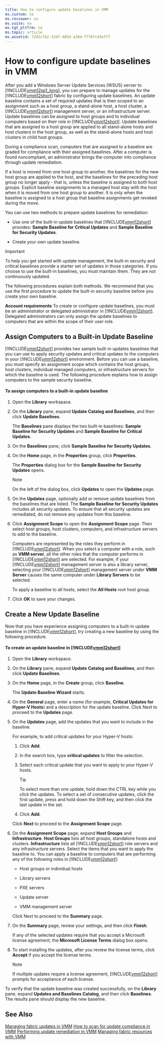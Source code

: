 ```yaml
---
title: How to configure update baselines in VMM
ms.custom: na
ms.reviewer: na
ms.suite: na
ms.tgt_pltfrm: na
ms.topic: article
ms.assetid: 72d2c7b2-334f-485d-a384-f776fcd3eff7
---
```

# How to configure update baselines in VMM
After you add a Windows Server Update Services \(WSUS\) server to [!INCLUDE[vmm12sp1_long](../Token/vmm12sp1_long_md.md)], you can prepare to manage updates for the [!INCLUDE[vmm12short](../Token/vmm12short_md.md)] fabric by configuring update baselines. An update baseline contains a set of required updates that is then scoped to an assignment such as a host group, a stand\-alone host, a host cluster, a [!INCLUDE[vmm12short](../Token/vmm12short_md.md)] management server, or an infrastructure server. Update baselines can be assigned to host groups and to individual computers based on their role in [!INCLUDE[vmm12short](../Token/vmm12short_md.md)]. Update baselines that are assigned to a host group are applied to all stand\-alone hosts and host clusters in the host group, as well as the stand\-alone hosts and host clusters in child host groups.

During a compliance scan, computers that are assigned to a baseline are graded for compliance with their assigned baselines. After a computer is found noncompliant, an administrator brings the computer into compliance through update remediation.

If a host is moved from one host group to another, the baselines for the new host group are applied to the host, and the baselines for the preceding host group no longer apply \- that is, unless the baseline is assigned to both host groups. Explicit baseline assignments to a managed host stay with the host when it is moved from one host group to another. It is only when the baseline is assigned to a host group that baseline assignments get revoked during the move.

You can use two methods to prepare update baselines for remediation:

-   Use one of the built\-in update baselines that [!INCLUDE[vmm12short](../Token/vmm12short_md.md)] provides: **Sample Baseline for Critical Updates** and **Sample Baseline for Security Updates**.

-   Create your own update baseline.

> [!IMPORTANT]
> To help you get started with update management, the built\-in security and critical baselines provide a starter set of updates in those categories. If you choose to use the built\-in baselines, you must maintain them. They are not continuously updated.

The following procedures explain both methods. We recommend that you use the first procedure to update the built\-in security baseline before you create your own baseline.

**Account requirements** To create or configure update baselines, you must be an administrator or delegated administrator in [!INCLUDE[vmm12short](../Token/vmm12short_md.md)]. Delegated administrators can only assign the update baselines to computers that are within the scope of their user role.

## Assign Computers to a Built\-in Update Baseline
[!INCLUDE[vmm12short](../Token/vmm12short_md.md)] provides two sample built\-in updates baselines that you can use to apply security updates and critical updates to the computers in your [!INCLUDE[vmm12short](../Token/vmm12short_md.md)] environment. Before you can use a baseline, you must specify an assignment scope which contains the host groups, host clusters, individual managed computers, or infrastructure servers for which the baseline is used. The following procedure explains how to assign computers to the sample security baseline.

#### To assign computers to a built\-in update baseline

1.  Open the **Library** workspace.

2.  On the **Library** pane, expand **Update Catalog and Baselines**, and then click **Update Baselines**.

    The **Baselines** pane displays the two built\-in baselines: **Sample Baseline for Security Updates** and **Sample Baseline for Critical Updates**.

3.  On the **Baselines** pane, click **Sample Baseline for Security Updates**.

4.  On the **Home** page, in the **Properties** group, click **Properties**.

    The **Properties** dialog box for the **Sample Baseline for Security Updates** opens.

    > [!NOTE]
    > On the left of the dialog box, click **Updates** to open the **Updates** page.

5.  On the **Updates** page, optionally add or remove update baselines from the baselines that are listed. The **Sample Baseline for Security Updates** includes all security updates. To ensure that all security updates are remediated, do not remove any updates from this baseline.

6.  Click **Assignment Scope** to open the **Assignment Scope** page. Then select host groups, host clusters, computers, and infrastructure servers to add to the baseline.

    Computers are represented by the roles they perform in [!INCLUDE[vmm12short](../Token/vmm12short_md.md)]. When you select a computer with a role, such as **VMM server**, all the other roles that the computer performs in [!INCLUDE[vmm12short](../Token/vmm12short_md.md)] are selected. For example, if your [!INCLUDE[vmm12short](../Token/vmm12short_md.md)] management server is also a library server, selecting your [!INCLUDE[vmm12short](../Token/vmm12short_md.md)] management server under **VMM Server** causes the same computer under **Library Servers** to be selected.

    To apply a baseline to all hosts, select the **All Hosts** root host group.

7.  Click **OK** to save your changes.

## Create a New Update Baseline
Now that you have experience assigning computers to a built\-in update baseline in [!INCLUDE[vmm12short](../Token/vmm12short_md.md)], try creating a new baseline by using the following procedure.

#### To create an update baseline in [!INCLUDE[vmm12short](../Token/vmm12short_md.md)]

1.  Open the **Library** workspace.

2.  On the **Library** pane, expand **Update Catalog and Baselines**, and then click **Update Baselines**.

3.  On the **Home** page, in the **Create** group, click  **Baseline**.

    The **Update Baseline Wizard** starts.

4.  On the **General** page, enter a name \(for example, **Critical Updates for Hyper\-V Hosts**\) and a description for the update baseline. Click Next to proceed to the **Updates** page.

5.  On the **Updates** page, add the updates that you want to include in the baseline.

    For example, to add critical updates for your Hyper\-V hosts:

    1.  Click **Add**.

    2.  In the search box, type **critical updates** to filter the selection.

    3.  Select each critical update that you want to apply to your Hyper\-V hosts.

        > [!TIP]
        > To select more than one update, hold down the CTRL key while you click the updates. To select a set of consecutive updates, click the first update, press and hold down the Shift key, and then click the last update in the set.

    4.  Click **Add**.

    Click **Next** to proceed to the **Assignment Scope** page.

6.  On the **Assignment Scope** page, expand **Host Groups** and **Infrastructure**. **Host Groups** lists all host groups, standalone hosts and clusters. **Infrastructure** lists all [!INCLUDE[vmm12short](../Token/vmm12short_md.md)] role servers and any infrastructure servers. Select the items that you want to apply the baseline to. You can apply a baseline to computers that are performing any of the following roles in [!INCLUDE[vmm12short](../Token/vmm12short_md.md)]:

    -   Host groups or individual hosts

    -   Library servers

    -   PXE servers

    -   Update server

    -   VMM management server

    Click Next to proceed to the **Summary** page.

7.  On the **Summary** page, review your settings, and then click **Finish**.

    If any of the selected updates require that you accept a Microsoft license agreement, the **Microsoft License Terms** dialog box opens.

8.  To start installing the updates, after you review the license terms, click **Accept** if you accept the license terms.

    > [!NOTE]
    > If multiple updates require a license agreement, [!INCLUDE[vmm12short](../Token/vmm12short_md.md)] prompts for acceptance of each license.

To verify that the update baseline was created successfully, on the **Library** pane, expand **Updates and Baselines Catalog**, and then click **Baselines**. The results pane should display the new baseline.

## See Also
[Managing fabric updates in VMM](../Topic/Managing-fabric-updates-in-VMM.md)
[How to scan for update compliance in VMM](../Topic/How-to-scan-for-update-compliance-in-VMM.md)
[Performing update remediation in VMM](../Topic/Performing-update-remediation-in-VMM.md)
[Managing fabric resources with VMM](../Topic/Managing-fabric-resources-with-VMM.md)

